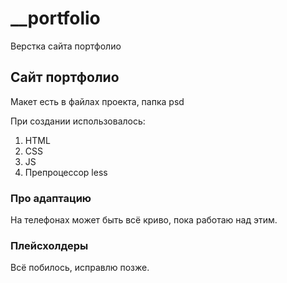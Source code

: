 # __portfolio
Верстка сайта портфолио

## Сайт портфолио 
Макет есть в файлах проекта, папка psd

При создании использовалось:
1. HTML
2. CSS
3. JS
4. Препроцессор less

### Про адаптацию 
На телефонах может быть всё криво, пока работаю над этим. 

### Плейсхолдеры
Всё побилось, исправлю позже.
